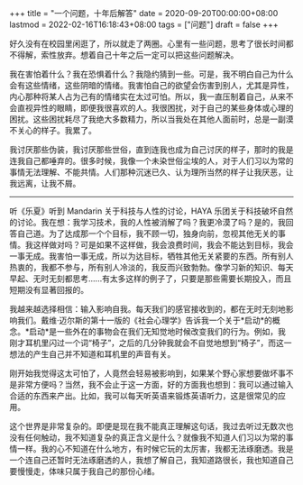 +++
title = "一个问题，十年后解答"
date = 2020-09-20T00:00:00+08:00
lastmod = 2022-02-16T16:18:43+08:00
tags = ["问题"]
draft = false
+++

好久没有在校园里闲逛了，所以就走了两圈。心里有一些问题，思考了很长时间都不得解，索性放弃。想着自己十年之后一定可以把这些问题解决。

我在害怕着什么？我在恐惧着什么？我隐约猜到一些。可是，我不明白自己为什么会有这些情绪，这些阴暗的情绪。我害怕自己的欲望会伤害到别人，尤其是异性，内心那种将某人占为己有的情绪实在太过可怕。所以，我一直压制着自己，从来不会直视异性的眼睛，即便我很喜欢的人。我很困扰，对于自己的某些身体或心理的困扰。这些困扰耗尽了我绝大多数精力，所以当我处在其他人面前时，总是一副漠不关心的样子。我累了。

我讨厌那些伪装，我讨厌那些世俗，直到连我也成为自己讨厌的样子，那时的我是连我自己都唾弃的。很多时候，我像一个未染世俗尘埃的人，对于人们习以为常的事情无法理解、不能共情。人们那种沉迷已久、认为理所当然的样子让我厌恶，让我远离，让我不屑。

---

听《乐夏》听到 Mandarin 关于科技与人性的讨论，HAYA 乐团关于科技破坏自然的讨论。我在想：我学习技术，我的人性被消解了吗？我更冷漠了吗？是的，我回答自己道。为了达成那一个个目标，我不顾一切，独身向前，忽视其他无关的事情。我这样做对吗？可是如果不这样做，我会浪费时间，我会不能达到目标，我会一事无成。我害怕一事无成，所以为达目标，牺牲其他无关紧要的东西。所有别人热衷的，我都不参与，所有别人冷淡的，我反而兴致勃勃。像学习新的知识、每天早起、无时无刻都思考......有太多这样的例子了，只要是那些需要长期投入，而且短期没有显著回报的。

我越来越选择相信：输入影响自我。每天我们的感官接收到的，都在无时无刻地影响我们。戴维·迈尔斯的第十一版的《社会心理学》告诉我一个关于\*启动\*的概念。\*启动\*是一些外在的事物会在我们无知觉地时候改变我们的行为。例如，我刚才耳机里闪过一个词“椅子”，之后的几分钟我就会不自觉地想到“椅子”，而这一想法的产生自己并不知道和耳机里的声音有关。

刚开始我觉得这太可怕了，人竟然会轻易被影响到，如果某个野心家想要做坏事不是非常方便吗？当然，我不会止于这一方面，好的方面我也想到：我可以通过输入合适的东西来产出。比如，我可以每天听英语来锻炼英语听力，这是很常见的应用。

这个世界是非常复杂的。即便是现在我不能真正理解这句话，我过去听过无数次也没有任何触动，我不知道复杂的真正含义是什么？就像我不知道人们习以为常的事情一样。我的心不知道在什么地方，有时候它玩的太厉害，我都无法琢磨透。我是一个连自己还暂时无法琢磨透的人，我想了解自己，我知道路很长，我也知道自己要慢慢走，体味只属于我自己的那份心绪。
